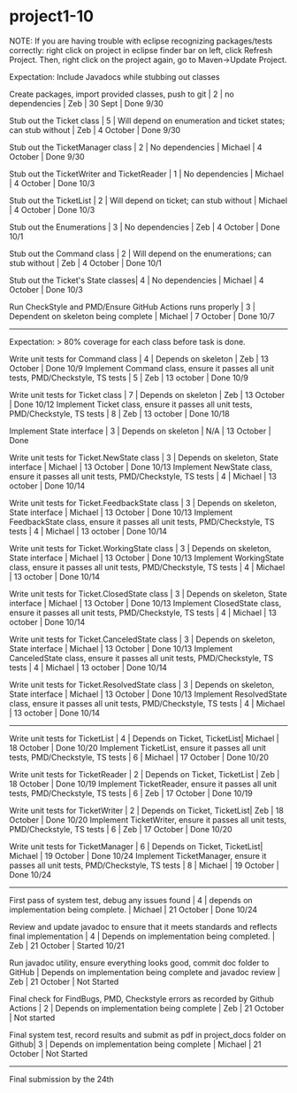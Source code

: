 # project1-10 #

NOTE: If you are having trouble with eclipse recognizing packages/tests correctly: right click on project in eclipse finder bar on left, click Refresh Project. Then, right click on the project again, go to Maven->Update Project. 

Expectation: Include Javadocs while stubbing out classes

Create packages, import provided classes, push to git | 2 | no dependencies | Zeb | 30 Sept | Done 9/30

Stub out the Ticket class | 5 | Will depend on enumeration and ticket states; can stub without | Zeb | 4 October | Done 9/30

Stub out the TicketManager class | 2 | No dependencies | Michael | 4 October | Done 9/30

Stub out the TicketWriter and TicketReader | 1 | No dependencies | Michael | 4 October | Done 10/3

Stub out the TicketList | 2 | Will depend on ticket; can stub without | Michael | 4 October | Done 10/3

Stub out the Enumerations | 3 | No dependencies | Zeb | 4 October | Done 10/1

Stub out the Command class | 2 | Will depend on the enumerations; can stub without | Zeb | 4 October | Done 10/1

Stub out the Ticket's State classes| 4 | No dependencies | Michael | 4 October | Done 10/3 

Run CheckStyle and PMD/Ensure GitHub Actions runs properly | 3 | Dependent on skeleton being complete | Michael | 7 October | Done 10/7

---

Expectation:  > 80% coverage for each class before task is done. 

Write unit tests for Command class | 4 | Depends on skeleton | Zeb | 13 October | Done 10/9
Implement Command class, ensure it passes all unit tests, PMD/Checkstyle, TS tests | 5 | Zeb | 13 october | Done 10/9

Write unit tests for Ticket class | 7 | Depends on skeleton | Zeb | 13 October | Done 10/12
Implement Ticket class, ensure it passes all unit tests, PMD/Checkstyle, TS tests | 8 | Zeb | 13 october | Done 10/18

Implement State interface | 3 | Depends on skeleton | N/A | 13 October | Done

Write unit tests for Ticket.NewState class | 3 | Depends on skeleton, State interface | Michael | 13 October | Done 10/13
Implement NewState class, ensure it passes all unit tests, PMD/Checkstyle, TS tests | 4 | Michael | 13 october | Done 10/14

Write unit tests for Ticket.FeedbackState class | 3 | Depends on skeleton, State interface | Michael | 13 October | Done 10/13
Implement FeedbackState class, ensure it passes all unit tests, PMD/Checkstyle, TS tests | 4 | Michael | 13 october | Done 10/14

Write unit tests for Ticket.WorkingState class | 3 | Depends on skeleton, State interface | Michael | 13 October | Done 10/13
Implement WorkingState class, ensure it passes all unit tests, PMD/Checkstyle, TS tests | 4 | Michael | 13 october | Done 10/14

Write unit tests for Ticket.ClosedState class | 3 | Depends on skeleton, State interface | Michael | 13 October | Done 10/13
Implement ClosedState class, ensure it passes all unit tests, PMD/Checkstyle, TS tests | 4 | Michael | 13 october | Done 10/14

Write unit tests for Ticket.CanceledState class | 3 | Depends on skeleton, State interface | Michael | 13 October | Done 10/13
Implement CanceledState class, ensure it passes all unit tests, PMD/Checkstyle, TS tests | 4 | Michael | 13 october | Done 10/14

Write unit tests for Ticket.ResolvedState class | 3 | Depends on skeleton, State interface | Michael | 13 October | Done 10/13
Implement ResolvedState class, ensure it passes all unit tests, PMD/Checkstyle, TS tests | 4 | Michael | 13 october | Done 10/14

---

Write unit tests for TicketList | 4 | Depends on Ticket, TicketList| Michael | 18 October | Done 10/20
Implement TicketList, ensure it passes all unit tests, PMD/Checkstyle, TS tests | 6 | Michael | 17 October | Done 10/20

Write unit tests for TicketReader | 2 | Depends on Ticket, TicketList | Zeb | 18 October | Done 10/19
Implement TicketReader, ensure it passes all unit tests, PMD/Checkstyle, TS tests | 6 | Zeb | 17 October | Done 10/19

Write unit tests for TicketWriter | 2 | Depends on Ticket, TicketList| Zeb | 18 October | Done 10/20
Implement TicketWriter, ensure it passes all unit tests, PMD/Checkstyle, TS tests | 6 | Zeb | 17 October | Done 10/20

Write unit tests for TicketManager | 6 | Depends on Ticket, TicketList| Michael | 19 October | Done 10/24
Implement TicketManager, ensure it passes all unit tests, PMD/Checkstyle, TS tests | 8 | Michael | 19 October | Done 10/24

---

First pass of system test, debug any issues found | 4 | depends on implementation being complete. | Michael | 21 October | Done 10/24

Review and update javadoc to ensure that it meets standards and reflects final implementation | 4 | Depends on implementation being completed. | Zeb | 21 October | Started 10/21

Run javadoc utility, ensure everything looks good, commit doc folder to GitHub | Depends on implementation being complete and javadoc review | Zeb | 21 October  | Not Started

Final check for FindBugs, PMD, Checkstyle errors as recorded by Github Actions | 2 | Depends on implementation being complete | Zeb | 21 October | Not started

Final system test, record results and submit as pdf in project_docs folder on Github| 3 | Depends on implementation being complete | Michael | 21 October | Not Started

---

Final submission by the 24th



